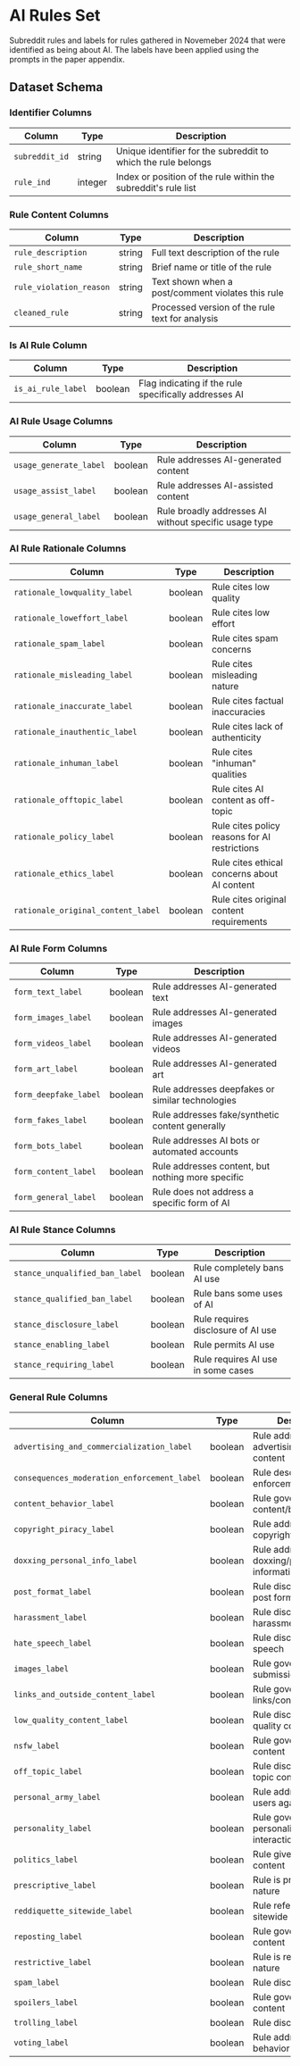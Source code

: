 # AI Rules Set 

Subreddit rules and labels for rules gathered in Novemeber 2024 that were identified as being about AI. The labels have been applied using the prompts in the paper appendix. 

## Dataset Schema

### Identifier Columns
| Column | Type | Description |
|--------|------|-------------|
| `subreddit_id` | string | Unique identifier for the subreddit to which the rule belongs |
| `rule_ind` | integer | Index or position of the rule within the subreddit's rule list |

### Rule Content Columns
| Column | Type | Description |
|--------|------|-------------|
| `rule_description` | string | Full text description of the rule |
| `rule_short_name` | string | Brief name or title of the rule |
| `rule_violation_reason` | string | Text shown when a post/comment violates this rule |
| `cleaned_rule` | string | Processed version of the rule text for analysis |

### Is AI Rule Column
| Column | Type | Description |
|--------|------|-------------|
| `is_ai_rule_label` | boolean | Flag indicating if the rule specifically addresses AI |

### AI Rule Usage Columns 
| Column | Type | Description |
|--------|------|-------------|
| `usage_generate_label` | boolean | Rule addresses AI-generated content |
| `usage_assist_label` | boolean | Rule addresses AI-assisted content |
| `usage_general_label` | boolean | Rule broadly addresses AI without specific usage type |

### AI Rule Rationale Columns 
| Column | Type | Description |
|--------|------|-------------|
| `rationale_lowquality_label` | boolean | Rule cites low quality |
| `rationale_loweffort_label` | boolean | Rule cites low effort |
| `rationale_spam_label` | boolean | Rule cites spam concerns |
| `rationale_misleading_label` | boolean | Rule cites misleading nature |
| `rationale_inaccurate_label` | boolean | Rule cites factual inaccuracies |
| `rationale_inauthentic_label` | boolean | Rule cites lack of authenticity |
| `rationale_inhuman_label` | boolean | Rule cites "inhuman" qualities |
| `rationale_offtopic_label` | boolean | Rule cites AI content as off-topic |
| `rationale_policy_label` | boolean | Rule cites policy reasons for AI restrictions |
| `rationale_ethics_label` | boolean | Rule cites ethical concerns about AI content |
| `rationale_original_content_label` | boolean | Rule cites original content requirements |

### AI Rule Form Columns 
| Column | Type | Description |
|--------|------|-------------|
| `form_text_label` | boolean | Rule addresses AI-generated text |
| `form_images_label` | boolean | Rule addresses AI-generated images |
| `form_videos_label` | boolean | Rule addresses AI-generated videos |
| `form_art_label` | boolean | Rule addresses AI-generated art |
| `form_deepfake_label` | boolean | Rule addresses deepfakes or similar technologies |
| `form_fakes_label` | boolean | Rule addresses fake/synthetic content generally |
| `form_bots_label` | boolean | Rule addresses AI bots or automated accounts |
| `form_content_label` | boolean | Rule addresses content, but nothing more specific |
| `form_general_label` | boolean | Rule does not address a specific form of AI |

### AI Rule Stance Columns 
| Column | Type | Description |
|--------|------|-------------|
| `stance_unqualified_ban_label` | boolean | Rule completely bans AI use |
| `stance_qualified_ban_label` | boolean | Rule bans some uses of AI |
| `stance_disclosure_label` | boolean | Rule requires disclosure of AI use |
| `stance_enabling_label` | boolean | Rule permits AI use |
| `stance_requiring_label` | boolean | Rule requires AI use in some cases |

### General Rule Columns 
| Column | Type | Description |
|--------|------|-------------|
| `advertising_and_commercialization_label` | boolean | Rule addresses advertising/commercial content |
| `consequences_moderation_enforcement_label` | boolean | Rule describes enforcement actions |
| `content_behavior_label` | boolean | Rule governs general content/behavior |
| `copyright_piracy_label` | boolean | Rule addresses copyright/piracy issues |
| `doxxing_personal_info_label` | boolean | Rule addresses doxxing/personal information |
| `post_format_label` | boolean | Rule discusses specific post formats |
| `harassment_label` | boolean | Rule discusses harassment |
| `hate_speech_label` | boolean | Rule discusses hate speech |
| `images_label` | boolean | Rule governs image submissions |
| `links_and_outside_content_label` | boolean | Rule governs external links/content |
| `low_quality_content_label` | boolean | Rule discusses low-quality content |
| `nsfw_label` | boolean | Rule governs NSFW content |
| `off_topic_label` | boolean | Rule discusses off-topic content |
| `personal_army_label` | boolean | Rule addresses rallying users against others |
| `personality_label` | boolean | Rule governs personality/tone of interactions |
| `politics_label` | boolean | Rule giverns political content |
| `prescriptive_label` | boolean | Rule is prescriptive in nature |
| `reddiquette_sitewide_label` | boolean | Rule references sitewide Reddit policies |
| `reposting_label` | boolean | Rule governs reposting content |
| `restrictive_label` | boolean | Rule is restrictive in nature |
| `spam_label` | boolean | Rule discusses spam |
| `spoilers_label` | boolean | Rule governs spoiler content |
| `trolling_label` | boolean | Rule discusses trolling |
| `voting_label` | boolean | Rule addresses voting behavior |
